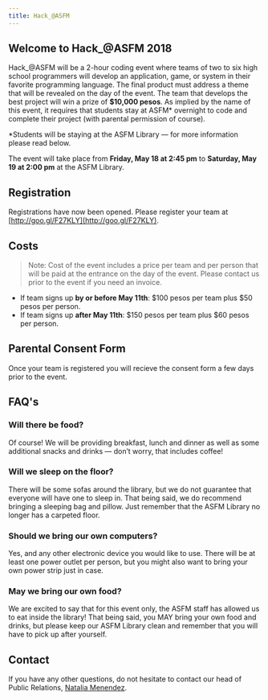 ```yaml
---
title: Hack_@ASFM
---
```

## Welcome to Hack_@ASFM 2018
Hack_@ASFM will be a 2-hour coding event where teams of two to six high school programmers will develop an application, game, or system in their favorite programming language. The final product must address a theme that will be revealed on the day of the event. The team that develops the best project will win a prize of **$10,000 pesos**.  As implied by the name of this event, it requires that students stay at ASFM\* overnight to code and complete their project (with parental permission of course).

\*Students will be staying at the ASFM Library — for more information please read below. 

The event will take place from **Friday, May 18 at 2:45 pm** to **Saturday, May 19 at 2:00 pm** at the ASFM Library.

## Registration
Registrations have now been opened. Please register your team at [http://goo.gl/F27KLY](http://goo.gl/F27KLY).

## Costs
> Note:  Cost of the event includes a price per team and per person that will be paid at the entrance on the day of the event. Please contact us prior to the event if you need an invoice.  

* If team signs up **by or before May 11th**: $100 pesos per team plus $50 pesos per person.
* If team signs up **after May 11th**: $150 pesos per team plus $60 pesos per person.

## Parental Consent Form
Once your team is registered you will recieve the consent form a few days prior to the event.

## FAQ's
### Will there be food?
Of course! We will be providing breakfast, lunch and dinner as well as some additional snacks and drinks — don’t worry, that includes coffee!

### Will we sleep on the floor?
There will be some sofas around the library, but we do not guarantee that everyone will have one to sleep in. That being said, we do recommend bringing a sleeping bag and pillow. Just remember that the ASFM Library no longer has a carpeted floor.

### Should we bring our own computers?
Yes, and any other electronic device you would like to use. There will be at least one power outlet per person, but you might also want to bring your own power strip just in case.

### May we bring our own food?
We are excited to say that for this event only, the ASFM staff has allowed us to eat inside the library! That being said, you MAY bring your own food and drinks, but please keep our ASFM Library clean and remember that you will have to pick up after yourself.

## Contact
If you have any other questions, do not hesitate to contact our head of Public Relations, [Natalia Menendez](mailto:18menendez5970@asfm.mx?subject=Hack_@ASFM).
